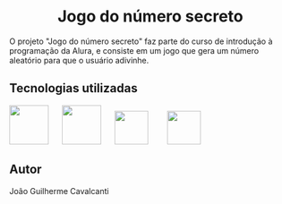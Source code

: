 <h1 align="center"> Jogo do número secreto </h1>

O projeto "Jogo do número secreto" faz parte do curso de introdução à programação da Alura, e consiste em um jogo que gera um número aleatório para que o usuário adivinhe.

<h2> Tecnologias utilizadas </h2>
<img src="https://cdn.jsdelivr.net/gh/devicons/devicon@latest/icons/html5/html5-plain-wordmark.svg" height = "70" style = "margin-right: 20px;"/> 
<img src="https://cdn.jsdelivr.net/gh/devicons/devicon@latest/icons/css3/css3-plain-wordmark.svg" height = "70" style = "margin-right: 20px;"/>
<img src="https://cdn.jsdelivr.net/gh/devicons/devicon@latest/icons/javascript/javascript-plain.svg" height = "60" style = "margin-right: 30px;"/>
<img src="https://cdn.jsdelivr.net/gh/devicons/devicon@latest/icons/git/git-original.svg" height = "60"/>

<h2> Autor </h2>
João Guilherme Cavalcanti